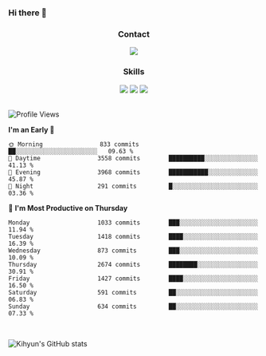 ### Hi there 👋

<!--
**Key5771/Key5771** is a ✨ _special_ ✨ repository because its `README.md` (this file) appears on your GitHub profile.

Here are some ideas to get you started:

- 🔭 I’m currently working on ...
- 🌱 I’m currently learning ...
- 👯 I’m looking to collaborate on ...
- 🤔 I’m looking for help with ...
- 💬 Ask me about ...
- 📫 How to reach me: ...
- 😄 Pronouns: ...
- ⚡ Fun fact: ...
-->

<h3 align="center">Contact</h3>
<div align="center">
  <a href="mailto:ksj57715@gmail.com"><img src="https://img.shields.io/badge/Gmail-D14836?style=for-the-badge&logo=gmail&logoColor=white"/></a>
</div>

<h3 align="center">Skills</h3>
<div align="center">
  <img src="https://img.shields.io/badge/iOS-000000?style=for-the-badge&logo=ios&logoColor=white"/>
  <img src="https://img.shields.io/badge/Swift-FA7343?style=for-the-badge&logo=swift&logoColor=white"/>
  <img src="https://img.shields.io/badge/Xcode-007ACC?style=for-the-badge&logo=Xcode&logoColor=white"/>
</div>

<br>

<!--START_SECTION:waka-->
![Profile Views](http://img.shields.io/badge/Profile%20Views-0-blue)

**I'm an Early 🐤** 

```text
🌞 Morning                833 commits         ██░░░░░░░░░░░░░░░░░░░░░░░   09.63 % 
🌆 Daytime                3558 commits        ██████████░░░░░░░░░░░░░░░   41.13 % 
🌃 Evening                3968 commits        ███████████░░░░░░░░░░░░░░   45.87 % 
🌙 Night                  291 commits         █░░░░░░░░░░░░░░░░░░░░░░░░   03.36 % 
```
📅 **I'm Most Productive on Thursday** 

```text
Monday                   1033 commits        ███░░░░░░░░░░░░░░░░░░░░░░   11.94 % 
Tuesday                  1418 commits        ████░░░░░░░░░░░░░░░░░░░░░   16.39 % 
Wednesday                873 commits         ███░░░░░░░░░░░░░░░░░░░░░░   10.09 % 
Thursday                 2674 commits        ████████░░░░░░░░░░░░░░░░░   30.91 % 
Friday                   1427 commits        ████░░░░░░░░░░░░░░░░░░░░░   16.50 % 
Saturday                 591 commits         ██░░░░░░░░░░░░░░░░░░░░░░░   06.83 % 
Sunday                   634 commits         ██░░░░░░░░░░░░░░░░░░░░░░░   07.33 % 
```



<!--END_SECTION:waka-->

<br>


![Kihyun's GitHub stats](https://github-readme-stats.vercel.app/api?username=key5771&show_icons=true&theme=radical)
